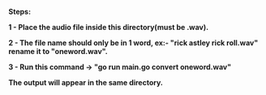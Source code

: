 **Steps:**

**1 - Place the audio file inside this directory(must be .wav).**

**2 - The file name should only be in 1 word, ex:- "rick astley rick roll.wav" rename it to "oneword.wav".** 

**3 - Run this command -> "go run main.go convert oneword.wav"**

**The output will appear in the same directory.**
